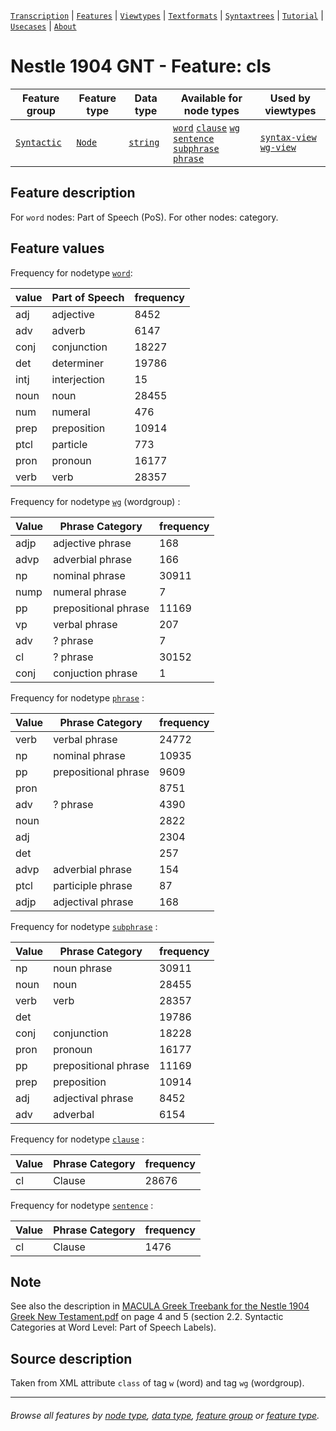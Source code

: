 <a name="start"></a>
[`Transcription`](../transcription.md#start) | [`Features`](README.md#start) | [`Viewtypes`](../viewtypes.md#start) | [`Textformats`](../textformats.md#start) |  [`Syntaxtrees`](../syntaxtrees.md#start) | [`Tutorial`](../../tutorial/README.md#start) | [`Usecases`](../usecases/README.md#start) | [`About`](../about.md#start)

# Nestle 1904 GNT - Feature: cls

Feature group | Feature type | Data type | Available for node types | Used by viewtypes
---  | --- | --- | --- | ---
[`Syntactic`](featuresbygroup.md#syntactic-features) | [`Node`](featuresbyfeaturetype.md#node-features) | [`string`](featuresbydatatype.md#string-datatype) | [`word`](featuresbynodetype.md#word-nodes) [`clause`](featuresbynodetype.md#clause-nodes)  [`wg`](featuresbynodetype.md#wordgroup-nodes) [`sentence`](featuresbynodetype.md#sentence-nodes) [`subphrase`](featuresbynodetype.md#subphrase-nodes) [`phrase`](featuresbynodetype.md#phrase-nodes) | [`syntax-view`](../syntax-view.md#start) [`wg-view`](../wg-view.md#start)

## Feature description

For `word` nodes: Part of Speech (PoS). For other nodes: category.

## Feature values

Frequency for nodetype [`word`](featuresbynodetype.md#word-nodes):

value | Part of Speech | frequency
--- | --- | ---
adj | adjective | 8452
adv | adverb | 6147
conj | conjunction | 18227
det | determiner | 19786
intj | interjection | 15
noun | noun | 28455
num | numeral | 476
prep | preposition | 10914
ptcl | particle | 773
pron | pronoun | 16177
verb | verb | 28357

Frequency for nodetype [`wg`](featuresbynodetype.md#wordgroup-nodes) (wordgroup) :

Value | Phrase Category | frequency
--- | --- | ---
adjp | adjective phrase | 168
advp | adverbial phrase | 166
np | nominal phrase | 30911
nump | numeral phrase | 7
pp | prepositional phrase | 11169
vp | verbal phrase | 207
adv | ? phrase | 7
cl | ? phrase | 30152
conj | conjuction phrase| 1

Frequency for nodetype [`phrase`](featuresbynodetype.md#phrase-nodes) :

Value | Phrase Category | frequency
--- | --- | ---
verb | verbal phrase|	24772
np	| nominal phrase |10935
pp | prepositional phrase |	9609
pron ||	8751
adv	| ? phrase | 4390
noun | |	2822
adj	|| 2304
det	|| 257
advp | adverbial phrase |	154
ptcl |participle phrase |	87
adjp | adjectival phrase | 168

Frequency for nodetype [`subphrase`](featuresbynodetype.md#subphrase-nodes) :

Value | Phrase Category | frequency
--- | --- | ---
np	| noun phrase | 30911
noun | noun | 28455
verb	| verb| 28357
det ||	19786
conj | conjunction |	18228
pron	| pronoun | 16177
pp | prepositional phrase|11169
prep| preposition | 10914
adj | adjectival phrase | 8452
adv	| adverbal | 6154

Frequency for nodetype [`clause`](featuresbynodetype.md#clause-nodes) :

Value | Phrase Category | frequency
--- | --- | ---
cl | Clause | 28676

Frequency for nodetype [`sentence`](featuresbynodetype.md#sentence-nodes) :

Value | Phrase Category | frequency
--- | --- | ---
cl | Clause | 1476

## Note
See also the description in [MACULA Greek Treebank for the Nestle 1904 Greek New Testament.pdf](https://nbviewer.org/github/biblicalhumanities/greek-new-testament/blob/master/syntax-trees/nestle1904/doc/Nestle%201904%20Treebank%20Documentation.pdf) on page 4 and 5 (section 2.2. Syntactic Categories at Word Level: Part of Speech Labels).

## Source description

Taken from XML attribute `class` of tag `w` (word) and tag `wg` (wordgroup).

---
###### *Browse all features by [node type](featuresbynodetype.md#start), [data type](featuresbydatatype.md#start), [feature group](featuresbygroup.md#start) or [feature type](featuresbyfeaturetype.md#start).*
